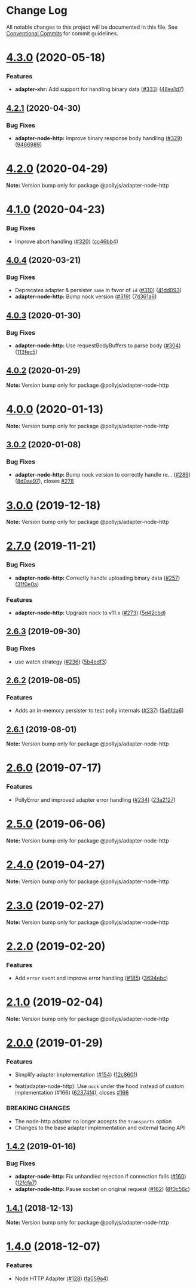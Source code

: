 # Change Log

All notable changes to this project will be documented in this file.
See [Conventional Commits](https://conventionalcommits.org) for commit guidelines.

# [4.3.0](https://github.com/netflix/pollyjs/tree/master/packages/@pollyjs/adapter-node-http/compare/v4.2.1...v4.3.0) (2020-05-18)


### Features

* **adapter-xhr:** Add support for handling binary data ([#333](https://github.com/netflix/pollyjs/tree/master/packages/@pollyjs/adapter-node-http/issues/333)) ([48ea1d7](https://github.com/netflix/pollyjs/tree/master/packages/@pollyjs/adapter-node-http/commit/48ea1d7))





## [4.2.1](https://github.com/netflix/pollyjs/tree/master/packages/@pollyjs/adapter-node-http/compare/v4.2.0...v4.2.1) (2020-04-30)


### Bug Fixes

* **adapter-node-http:** Improve binary response body handling ([#329](https://github.com/netflix/pollyjs/tree/master/packages/@pollyjs/adapter-node-http/issues/329)) ([9466989](https://github.com/netflix/pollyjs/tree/master/packages/@pollyjs/adapter-node-http/commit/9466989))





# [4.2.0](https://github.com/netflix/pollyjs/tree/master/packages/@pollyjs/adapter-node-http/compare/v4.1.0...v4.2.0) (2020-04-29)

**Note:** Version bump only for package @pollyjs/adapter-node-http





# [4.1.0](https://github.com/netflix/pollyjs/tree/master/packages/@pollyjs/adapter-node-http/compare/v4.0.4...v4.1.0) (2020-04-23)


### Bug Fixes

* Improve abort handling ([#320](https://github.com/netflix/pollyjs/tree/master/packages/@pollyjs/adapter-node-http/issues/320)) ([cc46bb4](https://github.com/netflix/pollyjs/tree/master/packages/@pollyjs/adapter-node-http/commit/cc46bb4))





## [4.0.4](https://github.com/netflix/pollyjs/tree/master/packages/@pollyjs/adapter-node-http/compare/v4.0.3...v4.0.4) (2020-03-21)


### Bug Fixes

* Deprecates adapter & persister `name` in favor of `id` ([#310](https://github.com/netflix/pollyjs/tree/master/packages/@pollyjs/adapter-node-http/issues/310)) ([41dd093](https://github.com/netflix/pollyjs/tree/master/packages/@pollyjs/adapter-node-http/commit/41dd093))
* **adapter-node-http:** Bump nock version ([#319](https://github.com/netflix/pollyjs/tree/master/packages/@pollyjs/adapter-node-http/issues/319)) ([7d361a6](https://github.com/netflix/pollyjs/tree/master/packages/@pollyjs/adapter-node-http/commit/7d361a6))





## [4.0.3](https://github.com/netflix/pollyjs/tree/master/packages/@pollyjs/adapter-node-http/compare/v4.0.2...v4.0.3) (2020-01-30)


### Bug Fixes

* **adapter-node-http:** Use requestBodyBuffers to parse body ([#304](https://github.com/netflix/pollyjs/tree/master/packages/@pollyjs/adapter-node-http/issues/304)) ([113fec5](https://github.com/netflix/pollyjs/tree/master/packages/@pollyjs/adapter-node-http/commit/113fec5))





## [4.0.2](https://github.com/netflix/pollyjs/tree/master/packages/@pollyjs/adapter-node-http/compare/v4.0.1...v4.0.2) (2020-01-29)

**Note:** Version bump only for package @pollyjs/adapter-node-http





# [4.0.0](https://github.com/netflix/pollyjs/tree/master/packages/@pollyjs/adapter-node-http/compare/v3.0.2...v4.0.0) (2020-01-13)

**Note:** Version bump only for package @pollyjs/adapter-node-http





## [3.0.2](https://github.com/netflix/pollyjs/tree/master/packages/@pollyjs/adapter-node-http/compare/v3.0.1...v3.0.2) (2020-01-08)


### Bug Fixes

* **adapter-node-http:** Bump nock version to correctly handle re… ([#289](https://github.com/netflix/pollyjs/tree/master/packages/@pollyjs/adapter-node-http/issues/289)) ([8d0ae97](https://github.com/netflix/pollyjs/tree/master/packages/@pollyjs/adapter-node-http/commit/8d0ae97)), closes [#278](https://github.com/netflix/pollyjs/tree/master/packages/@pollyjs/adapter-node-http/issues/278)





# [3.0.0](https://github.com/netflix/pollyjs/tree/master/packages/@pollyjs/adapter-node-http/compare/v2.7.0...v3.0.0) (2019-12-18)

**Note:** Version bump only for package @pollyjs/adapter-node-http





# [2.7.0](https://github.com/netflix/pollyjs/tree/master/packages/@pollyjs/adapter-node-http/compare/v2.6.3...v2.7.0) (2019-11-21)


### Bug Fixes

* **adapter-node-http:** Correctly handle uploading binary data ([#257](https://github.com/netflix/pollyjs/tree/master/packages/@pollyjs/adapter-node-http/issues/257)) ([31f0e0a](https://github.com/netflix/pollyjs/tree/master/packages/@pollyjs/adapter-node-http/commit/31f0e0a))


### Features

* **adapter-node-http:** Upgrade nock to v11.x ([#273](https://github.com/netflix/pollyjs/tree/master/packages/@pollyjs/adapter-node-http/issues/273)) ([5d42cbd](https://github.com/netflix/pollyjs/tree/master/packages/@pollyjs/adapter-node-http/commit/5d42cbd))





## [2.6.3](https://github.com/netflix/pollyjs/tree/master/packages/@pollyjs/adapter-node-http/compare/v2.6.2...v2.6.3) (2019-09-30)


### Bug Fixes

* use watch strategy ([#236](https://github.com/netflix/pollyjs/tree/master/packages/@pollyjs/adapter-node-http/issues/236)) ([5b4edf3](https://github.com/netflix/pollyjs/tree/master/packages/@pollyjs/adapter-node-http/commit/5b4edf3))





## [2.6.2](https://github.com/netflix/pollyjs/tree/master/packages/@pollyjs/adapter-node-http/compare/v2.6.1...v2.6.2) (2019-08-05)


### Features

* Adds an in-memory persister to test polly internals ([#237](https://github.com/netflix/pollyjs/tree/master/packages/@pollyjs/adapter-node-http/issues/237)) ([5a6fda6](https://github.com/netflix/pollyjs/tree/master/packages/@pollyjs/adapter-node-http/commit/5a6fda6))





## [2.6.1](https://github.com/netflix/pollyjs/tree/master/packages/@pollyjs/adapter-node-http/compare/v2.6.0...v2.6.1) (2019-08-01)

**Note:** Version bump only for package @pollyjs/adapter-node-http





# [2.6.0](https://github.com/netflix/pollyjs/tree/master/packages/@pollyjs/adapter-node-http/compare/v2.5.0...v2.6.0) (2019-07-17)


### Features

* PollyError and improved adapter error handling ([#234](https://github.com/netflix/pollyjs/tree/master/packages/@pollyjs/adapter-node-http/issues/234)) ([23a2127](https://github.com/netflix/pollyjs/tree/master/packages/@pollyjs/adapter-node-http/commit/23a2127))





# [2.5.0](https://github.com/netflix/pollyjs/tree/master/packages/@pollyjs/adapter-node-http/compare/v2.4.0...v2.5.0) (2019-06-06)

**Note:** Version bump only for package @pollyjs/adapter-node-http





# [2.4.0](https://github.com/netflix/pollyjs/tree/master/packages/@pollyjs/adapter-node-http/compare/v2.3.2...v2.4.0) (2019-04-27)

**Note:** Version bump only for package @pollyjs/adapter-node-http





# [2.3.0](https://github.com/netflix/pollyjs/tree/master/packages/@pollyjs/adapter-node-http/compare/v2.2.0...v2.3.0) (2019-02-27)

**Note:** Version bump only for package @pollyjs/adapter-node-http





# [2.2.0](https://github.com/netflix/pollyjs/tree/master/packages/@pollyjs/adapter-node-http/compare/v2.1.0...v2.2.0) (2019-02-20)


### Features

* Add `error` event and improve error handling ([#185](https://github.com/netflix/pollyjs/tree/master/packages/[@pollyjs](https://github.com/pollyjs)/adapter-node-http/issues/185)) ([3694ebc](https://github.com/netflix/pollyjs/tree/master/packages/@pollyjs/adapter-node-http/commit/3694ebc))





# [2.1.0](https://github.com/netflix/pollyjs/tree/master/packages/@pollyjs/adapter-node-http/compare/v2.0.0...v2.1.0) (2019-02-04)

**Note:** Version bump only for package @pollyjs/adapter-node-http





# [2.0.0](https://github.com/netflix/pollyjs/tree/master/packages/@pollyjs/adapter-node-http/compare/v1.4.2...v2.0.0) (2019-01-29)


### Features

* Simplify adapter implementation ([#154](https://github.com/netflix/pollyjs/tree/master/packages/[@pollyjs](https://github.com/pollyjs)/adapter-node-http/issues/154)) ([12c8601](https://github.com/netflix/pollyjs/tree/master/packages/@pollyjs/adapter-node-http/commit/12c8601))


*  feat(adapter-node-http): Use `nock` under the hood instead of custom implementation (#166) ([62374f4](https://github.com/netflix/pollyjs/tree/master/packages/@pollyjs/adapter-node-http/commit/62374f4)), closes [#166](https://github.com/netflix/pollyjs/tree/master/packages/@pollyjs/adapter-node-http/issues/166)


### BREAKING CHANGES

* The node-http adapter no longer accepts the `transports` option
* Changes to the base adapter implementation and external facing API





## [1.4.2](https://github.com/netflix/pollyjs/tree/master/packages/@pollyjs/adapter-node-http/compare/v1.4.1...v1.4.2) (2019-01-16)


### Bug Fixes

* **adapter-node-http:** Fix unhandled rejection if connection fails ([#160](https://github.com/netflix/pollyjs/tree/master/packages/[@pollyjs](https://github.com/pollyjs)/adapter-node-http/issues/160)) ([12fcfa7](https://github.com/netflix/pollyjs/tree/master/packages/@pollyjs/adapter-node-http/commit/12fcfa7))
* **adapter-node-http:** Pause socket on original request ([#162](https://github.com/netflix/pollyjs/tree/master/packages/[@pollyjs](https://github.com/pollyjs)/adapter-node-http/issues/162)) ([8f0c56c](https://github.com/netflix/pollyjs/tree/master/packages/@pollyjs/adapter-node-http/commit/8f0c56c))





## [1.4.1](https://github.com/netflix/pollyjs/tree/master/packages/@pollyjs/adapter-node-http/compare/v1.4.0...v1.4.1) (2018-12-13)

**Note:** Version bump only for package @pollyjs/adapter-node-http





# [1.4.0](https://github.com/netflix/pollyjs/tree/master/packages/@pollyjs/adapter-node-http/compare/v1.3.2...v1.4.0) (2018-12-07)


### Features

* Node HTTP Adapter ([#128](https://github.com/netflix/pollyjs/tree/master/packages/[@pollyjs](https://github.com/pollyjs)/adapter-node-http/issues/128)) ([fa059a4](https://github.com/netflix/pollyjs/tree/master/packages/@pollyjs/adapter-node-http/commit/fa059a4))
